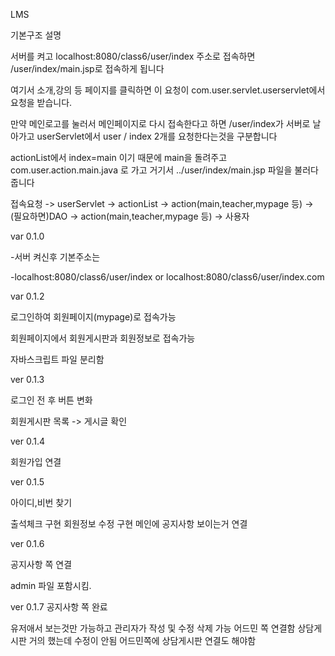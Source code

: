 LMS

기본구조 설명

서버를 켜고 localhost:8080/class6/user/index 주소로 접속하면 /user/index/main.jsp로 접속하게 됩니다

여기서 소개,강의 등 페이지를 클릭하면 이 요청이 com.user.servlet.userservlet에서 요청을 받습니다.

만약 메인로고를 눌러서 메인페이지로 다시 접속한다고 하면 /user/index가 서버로 날아가고 userServlet에서 user / index 2개를 요청한다는것을 구분합니다

actionList에서 index=main 이기 때문에 main을 돌려주고 com.user.action.main.java 로 가고 거기서 ../user/index/main.jsp 파일을 불러다 줍니다

접속요청 -> userServlet -> actionList -> action(main,teacher,mypage 등) -> (필요하면)DAO -> action(main,teacher,mypage 등) -> 사용자

var 0.1.0

-서버 켜신후 기본주소는

-localhost:8080/class6/user/index or localhost:8080/class6/user/index.com

var 0.1.2

로그인하여 회원페이지(mypage)로 접속가능

회원페이지에서 회원게시판과 회원정보로 접속가능

자바스크립트 파일 분리함

ver 0.1.3

로그인 전 후 버튼 변화

회원게시판 목록 -> 게시글 확인

ver 0.1.4 

회원가입 연결

ver 0.1.5

아이디,비번 찾기

출석체크 구현 회원정보 수정 구현 메인에 공지사항 보이는거 연결

ver 0.1.6

공지사항 쪽 연결

admin 파일 포함시킴.

ver 0.1.7
공지사항 쪽 완료

유저애서 보는것만 가능하고 관리자가 작성 및 수정 삭제 가능
어드민 쪽 연결함
상담게시판 거의 했는데 수정이 안됨
어드민쪽에 상담게시판 연결도 해야함
